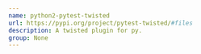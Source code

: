 ```yaml
---
name: python2-pytest-twisted
url: https://pypi.org/project/pytest-twisted/#files
description: A twisted plugin for py.
group: None
---
```

